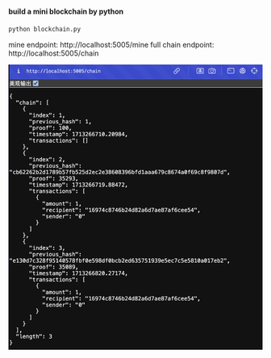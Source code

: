 #### build a mini blockchain by python
```python
python blockchain.py
```

mine endpoint: http://localhost:5005/mine
full chain endpoint: http://localhost:5005/chain

![chain screenshot](image.png)